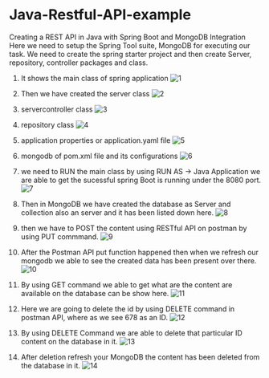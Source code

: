 # Java-Restful-API-example
Creating a REST API in Java with Spring Boot and MongoDB Integration
Here we need to setup the Spring Tool suite, MongoDB for executing our task. We need to create the spring starter project and then create Server, repository, controller packages and class.

1. It shows the main class of spring application 
![1](https://github.com/Ayyappan006/Java-Restful-API-example/assets/99162903/a4aa27da-9b6b-482b-a8b8-fccedf73f82a)

2. Then we have created the server class
![2](https://github.com/Ayyappan006/Java-Restful-API-example/assets/99162903/c6119870-f796-4c8b-8cc9-99ef54487a75)

3. servercontroller class
![3](https://github.com/Ayyappan006/Java-Restful-API-example/assets/99162903/3674e625-2fcf-4b65-9a67-dd5259cdc2f3)

4. repository class
![4](https://github.com/Ayyappan006/Java-Restful-API-example/assets/99162903/e98e0023-581f-4d7a-81bf-2bfbbe644362)

5. application properties or application.yaml file
![5](https://github.com/Ayyappan006/Java-Restful-API-example/assets/99162903/5cf2813e-aabb-4b7b-9537-3df3d6d9571e)

6. mongodb of pom.xml file and its configurations
![6](https://github.com/Ayyappan006/Java-Restful-API-example/assets/99162903/b85deae1-0217-4b4f-969f-2ba9b395757c)

7. we need to RUN the main class by using RUN AS -> Java Application we are able to get the sucessful spring Boot is running under the 8080 port.
![7](https://github.com/Ayyappan006/Java-Restful-API-example/assets/99162903/6e6f16cf-50dd-4a2d-af70-f3bddd668928)

8. Then in MongoDB we have created the database as Server and collection also an server and it has been listed down here.
![8](https://github.com/Ayyappan006/Java-Restful-API-example/assets/99162903/8e2628d0-04fd-456f-97b2-5e1c9f2cc11b)

9. then we have to POST the content using RESTful API on postman by using PUT commmand.
![9](https://github.com/Ayyappan006/Java-Restful-API-example/assets/99162903/b8bc3e2d-e414-41a4-8bd5-974acfd0a32d)

10. After the Postman API put function happened then when we refresh our mongodb we able to see the created data has been present over there.
![10](https://github.com/Ayyappan006/Java-Restful-API-example/assets/99162903/71340571-65a3-4da7-9a5e-3df8cec1ca3d)

11. By using GET command we able to get what are the content are available on the database can be show here.
![11](https://github.com/Ayyappan006/Java-Restful-API-example/assets/99162903/1adbcf8e-3b1a-4e5e-a740-b95d0586bbf6)

12. Here we are going to delete the id by using DELETE command in postman API, where as we see 678 as an ID.
![12](https://github.com/Ayyappan006/Java-Restful-API-example/assets/99162903/0344a676-70bd-42d1-88c8-c2a376ba7fc2)

13. By using DELETE Command we are able to delete that particular ID content on the database in it.
![13](https://github.com/Ayyappan006/Java-Restful-API-example/assets/99162903/37e91502-d1ed-45b2-b5a4-8b7d1fcd408b)

14. After deletion refresh your MongoDB the content has been deleted from the database in it.
![14](https://github.com/Ayyappan006/Java-Restful-API-example/assets/99162903/5816ad79-c38d-4909-95d4-2b54afa4bf6e)

